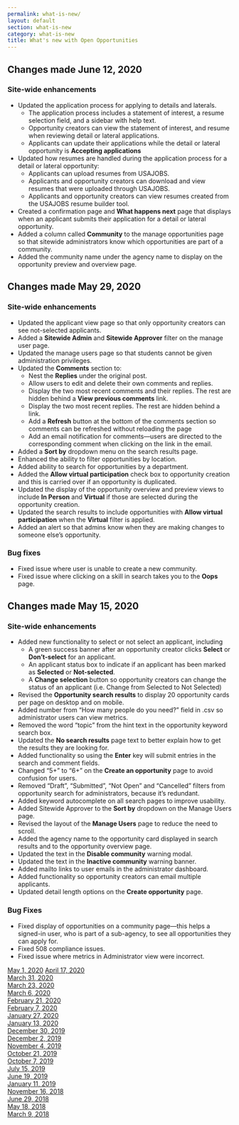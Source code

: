 ```yaml
---
permalink: what-is-new/
layout: default
section: what-is-new
category: what-is-new
title: What's new with Open Opportunities
---
```


## Changes made June 12, 2020
### Site-wide enhancements

* Updated the application process for applying to details and laterals. 
  * The application process includes a statement of interest, a resume selection field, and a sidebar with help text.
  * Opportunity creators can view the statement of interest, and resume when reviewing detail or lateral applications.
  * Applicants can update their applications while the detail or lateral opportunity is **Accepting applications**
* Updated how resumes are handled during the application process for a detail or lateral opportunity:
  * Applicants can upload resumes from USAJOBS.
  * Applicants and opportunity creators can download and view resumes that were uploaded through USAJOBS.
  * Applicants and opportunity creators can view resumes created from the USAJOBS resume builder tool.
* Created a confirmation page and **What happens next** page that displays when an applicant submits their application for a detail or lateral opportunity.
* Added a column called **Community** to the manage opportunities page so that sitewide administrators know which opportunities are part of a community.
* Added the community name under the agency name to display on the opportunity preview and overview page. 

## Changes made May 29, 2020
### Site-wide enhancements

* Updated the applicant view page so that only opportunity creators can see not-selected applicants. 
* Added a **Sitewide Admin** and **Sitewide Approver** filter on the manage user page.
* Updated the manage users page so that students cannot be given administration privileges.
* Updated the **Comments** section to:
  * Nest the **Replies** under the original post.
  * Allow users to edit and delete their own comments and replies.
  * Display the two most recent comments and their replies. The rest are hidden behind a **View previous comments** link.
  * Display the two most recent replies. The rest are hidden behind a link.
  * Add a **Refresh** button at the bottom of the comments section so comments can be refreshed without reloading the page
  * Add an email notification for comments—users are directed to the corresponding comment when clicking on the link in the email.
* Added a **Sort by** dropdown menu on the search results page.
* Enhanced the ability to filter opportunities by location.
* Added ability to search for opportunities by a department.
* Added the **Allow virtual participation** check box to opportunity creation and this is carried over if an opportunity is duplicated.
* Updated the display of the opportunity overview and preview views to include **In Person** and **Virtual** if those are selected during the opportunity creation.
* Updated the search results to include opportunities with **Allow virtual participation** when the **Virtual** filter is applied.
* Added an alert so that admins know when they are making changes to someone else’s opportunity.

### Bug fixes

* Fixed issue where user is unable to create a new community.
* Fixed issue where clicking on a skill in search takes you to the **Oops** page.


## Changes made May 15, 2020
### Site-wide enhancements

* Added new functionality to select or not select an applicant, including
  * A green success banner after an opportunity creator clicks **Select** or **Don’t-select** for an applicant. 
  * An applicant status box to indicate if an applicant has been marked as **Selected** or **Not-selected**.
  * A **Change selection** button so opportunity creators can change the status of an applicant (i.e. Change from Selected to Not Selected)
* Revised the **Opportunity search results** to display 20 opportunity cards per page on desktop and on mobile.
* Added number from “How many people do you need?” field in .csv so administrator users can view metrics.
* Removed the word “topic” from the hint text in the opportunity keyword search box.
* Updated the **No search results** page text to better explain how to get the results they are looking for.
* Added functionality so using the **Enter** key will submit entries in the search and comment fields.
* Changed “5+” to “6+” on the **Create an opportunity** page to avoid confusion for users.
* Removed “Draft”, “Submitted”, “Not Open” and “Cancelled” filters from opportunity search for administrators, because it’s redundant.
* Added keyword autocomplete on all search pages to improve usability.
* Added Sitewide Approver to the **Sort by** dropdown on the Manage Users page.
* Revised the layout of the **Manage Users** page to reduce the need to scroll.
* Added the agency name to the opportunity card displayed in search results and to the opportunity overview page.
* Updated the text in the **Disable community** warning modal.
* Updated the text in the **Inactive community** warning banner.
* Added mailto links to user emails in the administrator dashboard.
* Added functionality so opportunity creators can email multiple applicants.
* Updated detail length options on the **Create opportunity** page.

### Bug Fixes

* Fixed display of opportunities on a community page—this helps a signed-in user, who is part of a sub-agency, to see all opportunities they can apply for.
* Fixed 508 compliance issues.
* Fixed issue where metrics in Administrator view were incorrect.

[May 1, 2020](may-01-2020)
[April 17, 2020](apr-17-2020)  
[March 31, 2020](mar-31-2020)  
[March 23, 2020](mar-23-2020)  
[March 6, 2020](mar-06-2020)  
[February 21, 2020](feb-21-2020)  
[February 7, 2020](feb-07-2020/)  
[January 27, 2020](jan-27-2020/)  
[January 13, 2020](jan-13-2020/)  
[December 30, 2019](dec-30-2019/)  
[December 2, 2019](dec-02-2019/)  
[November 4, 2019](nov-04-2019/)  
[October 21, 2019](oct-21-2019/)  
[October 7, 2019](oct-07-2019/)  
[July 15, 2019](jul-15-2019/)  
[June 19, 2019](june-19-2019/)  
[January 11, 2019](jan-11-2019/)  
[November 16, 2018](nov-16-2018/)  
[June 29, 2018](june-29-2018/)  
[May 18, 2018](may-18-2018/)  
[March 9, 2018](mar-09-2018/)  
